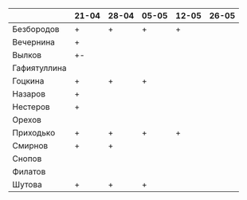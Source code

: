 |              	| 21-04	| 28-04	| 05-05	| 12-05	| 26-05 |
|--------------	|-----	|-----	|-----	|-----  |-----  |
| Безбородов   	|   +  	|   +  	|   +  	|   +  	|   	  |
| Вечернина    	|   +  	|     	|   	  |     	|   	  |
| Вылков       	|   +- 	|     	|     	|     	|   	  |
| Гафиятуллина 	|     	|     	|     	|     	|   	  |
| Гоцкина      	|   +  	|   +  	|   +  	|     	|   	  |
| Назаров      	|   +  	|     	|     	|     	|   	  |
| Нестеров     	|   +  	|     	|     	|     	|   	  |
| Орехов       	|     	|     	|     	|     	|   	  |
| Приходько    	|   +  	|   +  	|   +  	|   +  	|   	  |
| Смирнов      	|   +  	|   +  	|     	|     	|   	  |
| Снопов       	|     	|     	|     	|     	|   	  |
| Филатов      	|     	|     	|     	|     	|   	  |
| Шутова       	|   +  	|   +  	|   +  	|     	|   	  |
